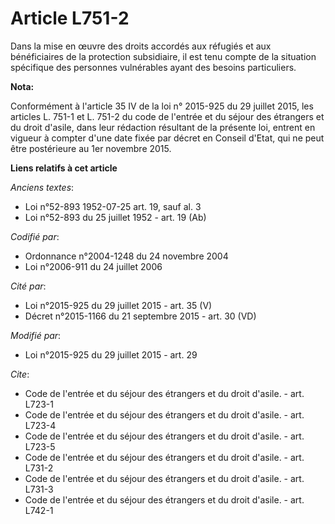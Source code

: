# Article L751-2

Dans la mise en œuvre des droits accordés aux réfugiés et aux bénéficiaires de la protection subsidiaire, il est tenu compte
de la situation spécifique des personnes vulnérables ayant des besoins particuliers.

**Nota:**

Conformément à l'article 35 IV de la loi n° 2015-925 du 29 juillet 2015, les articles L. 751-1 et L. 751-2 du code de
l'entrée et du séjour des étrangers et du droit d'asile, dans leur rédaction résultant de la présente loi, entrent en vigueur
à compter d'une date fixée par décret en Conseil d'Etat, qui ne peut être postérieure au 1er novembre 2015.

**Liens relatifs à cet article**

_Anciens textes_:

  - Loi n°52-893 1952-07-25 art. 19, sauf al. 3
  - Loi n°52-893 du 25 juillet 1952 - art. 19 (Ab)

_Codifié par_:

  - Ordonnance n°2004-1248 du 24 novembre 2004
  - Loi n°2006-911 du 24 juillet 2006

_Cité par_:

  - Loi n°2015-925 du 29 juillet 2015 - art. 35 (V)
  - Décret n°2015-1166 du 21 septembre 2015 - art. 30 (VD)

_Modifié par_:

  - Loi n°2015-925 du 29 juillet 2015 - art. 29

_Cite_:

  - Code de l'entrée et du séjour des étrangers et du droit d'asile. - art. L723-1
  - Code de l'entrée et du séjour des étrangers et du droit d'asile. - art. L723-4
  - Code de l'entrée et du séjour des étrangers et du droit d'asile. - art. L723-5
  - Code de l'entrée et du séjour des étrangers et du droit d'asile. - art. L731-2
  - Code de l'entrée et du séjour des étrangers et du droit d'asile. - art. L731-3
  - Code de l'entrée et du séjour des étrangers et du droit d'asile. - art. L742-1
